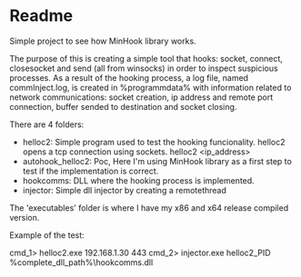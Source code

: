# Readme
Simple project to see how MinHook library works. 

The purpose of this is creating a simple tool that hooks: socket, connect, closesocket and send (all from  winsocks) in order to inspect suspicious processes.
As a result of the hooking process, a log file, named commInject.log, is created in %programmdata% with information related to network communications: socket creation, ip address and remote port 
connection, buffer sended to destination and socket closing.

There are 4 folders:
  - helloc2: Simple program used to test the hooking funcionality. helloc2 opens a tcp connection using sockets. helloc2 <ip_address> <port>
  - autohook_helloc2: Poc, Here I'm using MinHook library as a first step to test if the implementation is correct.
  - hookcomms: DLL where the hooking process is implemented.
  - injector: Simple dll injector by creating a remotethread

The 'executables' folder is where I have my x86 and x64 release compiled version.

Example of the test:

cmd_1> helloc2.exe 192.168.1.30 443
cmd_2> injector.exe helloc2_PID %complete_dll_path%\hookcomms.dll

